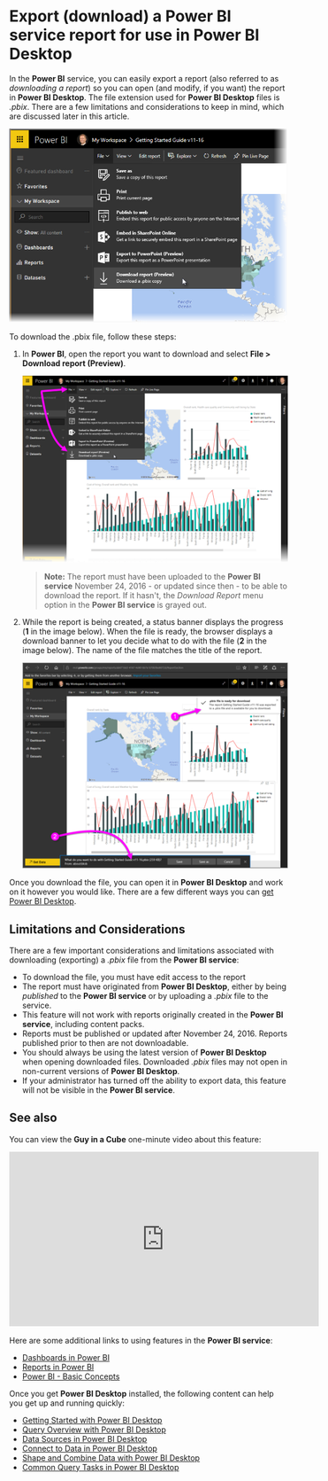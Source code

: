 ﻿<properties
   pageTitle="Export a Power BI report to Power BI Desktop (.pbix)"
   description="Download a report from the Power BI service to a Power BI Desktop file"
   services="powerbi"
   documentationCenter=""
   authors="davidiseminger"
   manager="mblythe"
   backup=""
   editor=""
   tags=""
   qualityFocus="no"
   qualityDate=""/>

<tags
   ms.service="powerbi"
   ms.devlang="NA"
   ms.topic="article"
   ms.tgt_pltfrm="NA"
   ms.workload="powerbi"
   ms.date="11/30/2016"
   ms.author="davidi"/>

# Export (download) a Power BI service report for use in Power BI Desktop
In the **Power BI** service, you can easily export a report (also referred to as *downloading a report*) so you can open (and modify, if you want) the report in **Power BI Desktop**. The file extension used for **Power BI Desktop** files is *.pbix*. There are a few limitations and considerations to keep in mind, which are discussed later in this article.

![](media/powerbi-service-export-to-pbix/export-to-pbix_1a.png)

To download the .pbix file, follow these steps:

1. In **Power BI**, open the report you want to download and select **File > Download report (Preview)**.

    ![](media/powerbi-service-export-to-pbix/export-to-pbix_1.png)

    > **Note:** The report must have been uploaded to the **Power BI service** November 24, 2016 - or updated since then - to be able to download the report. If it hasn't, the *Download Report* menu option in the **Power BI service** is grayed out.

2. While the report is being created, a status banner displays the progress (**1** in the image below). When the file is ready, the browser displays a download banner to let you decide what to do with the file (**2** in the image below). The name of the file matches the title of the report.

    ![](media/powerbi-service-export-to-pbix/export-to-pbix_2.png)

Once you download the file, you can open it in **Power BI Desktop** and work on it however you would like. There are a few different ways you can [get Power BI Desktop](powerbi-desktop-get-the-desktop.md).


## Limitations and Considerations

There are a few important considerations and limitations associated with downloading (exporting) a *.pbix* file from the **Power BI service**:

-   To download the file, you must have edit access to the report
-   The report must have originated from **Power BI Desktop**, either by being *published* to the **Power BI service** or by uploading a *.pbix* file to the service.
-   This feature will not work with reports originally created in the **Power BI service**, including content packs.
-   Reports must be published or updated after November 24, 2016. Reports published prior to then are not downloadable.
-   You should always be using the latest version of **Power BI Desktop** when opening downloaded files. Downloaded *.pbix* files may not open in non-current versions of **Power BI Desktop**.
-   If your administrator has turned off the ability to export data, this feature will not be visible in the **Power BI service**.


## See also

You can view the **Guy in a Cube** one-minute video about this feature:

<iframe width="560" height="315" src="https://www.youtube.com/embed/ymWqU5jiUl0" frameborder="0" allowfullscreen></iframe>

Here are some additional links to using features in the **Power BI service**:

-   [Dashboards in Power BI](powerbi-service-dashboards.md)
-   [Reports in Power BI](powerbi-service-reports.md)
-   [Power BI - Basic Concepts](powerbi-service-basic-concepts.md)

Once you get **Power BI Desktop** installed, the following content can help you get up and running quickly:

-   [Getting Started with Power BI Desktop](powerbi-desktop-getting-started.md)
-   [Query Overview with Power BI Desktop](powerbi-desktop-query-overview.md)
-   [Data Sources in Power BI Desktop](powerbi-desktop-data-sources.md)
-   [Connect to Data in Power BI Desktop](powerbi-desktop-connect-to-data.md)
-   [Shape and Combine Data with Power BI Desktop](powerbi-desktop-shape-and-combine-data.md)
-   [Common Query Tasks in Power BI Desktop](powerbi-desktop-common-query-tasks.md)   

